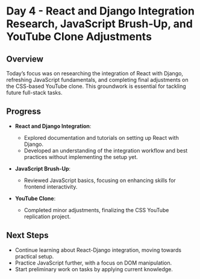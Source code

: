 # Day 4 - React and Django Integration Research, JavaScript Brush-Up, and YouTube Clone Adjustments

## Overview
Today’s focus was on researching the integration of React with Django, refreshing JavaScript fundamentals, and completing final adjustments on the CSS-based YouTube clone. This groundwork is essential for tackling future full-stack tasks.

## Progress
- **React and Django Integration**:
  - Explored documentation and tutorials on setting up React with Django.
  - Developed an understanding of the integration workflow and best practices without implementing the setup yet.

- **JavaScript Brush-Up**:
  - Reviewed JavaScript basics, focusing on enhancing skills for frontend interactivity.

- **YouTube Clone**:
  - Completed minor adjustments, finalizing the CSS YouTube replication project.

## Next Steps
- Continue learning about React-Django integration, moving towards practical setup.
- Practice JavaScript further, with a focus on DOM manipulation.
- Start preliminary work on tasks by applying current knowledge.


